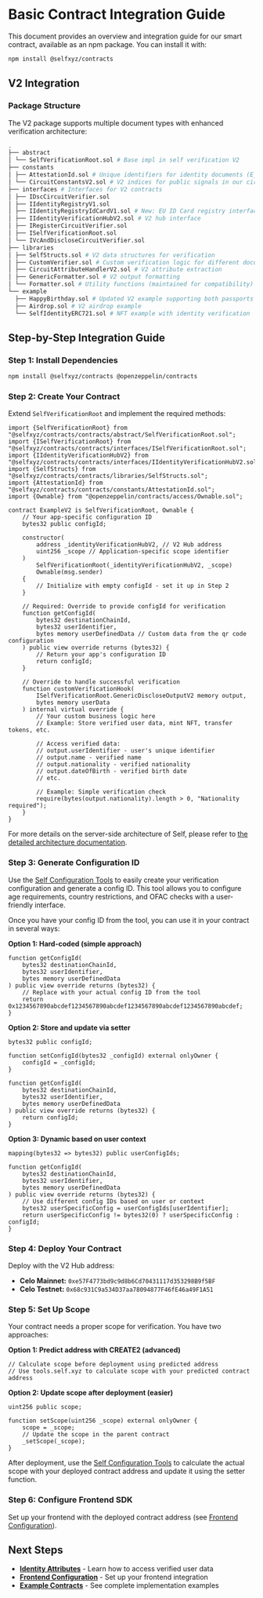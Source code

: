 # Basic Contract Integration Guide

This document provides an overview and integration guide for our smart contract, available as an npm package. You can install it with:

```bash
npm install @selfxyz/contracts
```

## V2 Integration

### Package Structure

The V2 package supports multiple document types with enhanced verification architecture:

```bash
.
├── abstract
│ └── SelfVerificationRoot.sol # Base impl in self verification V2
├── constants
│ ├── AttestationId.sol # Unique identifiers for identity documents (E_PASSPORT, EU_ID_CARD)
│ └── CircuitConstantsV2.sol # V2 indices for public signals in our circuits
├── interfaces # Interfaces for V2 contracts
│ ├── IDscCircuitVerifier.sol
│ ├── IIdentityRegistryV1.sol
│ ├── IIdentityRegistryIdCardV1.sol # New: EU ID Card registry interface
│ ├── IIdentityVerificationHubV2.sol # V2 hub interface
│ ├── IRegisterCircuitVerifier.sol
│ ├── ISelfVerificationRoot.sol
│ └── IVcAndDiscloseCircuitVerifier.sol
├── libraries
│ ├── SelfStructs.sol # V2 data structures for verification
│ ├── CustomVerifier.sol # Custom verification logic for different document types
│ ├── CircuitAttributeHandlerV2.sol # V2 attribute extraction
│ ├── GenericFormatter.sol # V2 output formatting
│ └── Formatter.sol # Utility functions (maintained for compatibility)
└── example
  ├── HappyBirthday.sol # Updated V2 example supporting both passports and EU ID cards
  ├── Airdrop.sol # V2 airdrop example
  └── SelfIdentityERC721.sol # NFT example with identity verification
```

## Step-by-Step Integration Guide

### Step 1: Install Dependencies

```bash
npm install @selfxyz/contracts @openzeppelin/contracts
```

### Step 2: Create Your Contract

Extend `SelfVerificationRoot` and implement the required methods:

```solidity
import {SelfVerificationRoot} from "@selfxyz/contracts/contracts/abstract/SelfVerificationRoot.sol";
import {ISelfVerificationRoot} from "@selfxyz/contracts/contracts/interfaces/ISelfVerificationRoot.sol";
import {IIdentityVerificationHubV2} from "@selfxyz/contracts/contracts/interfaces/IIdentityVerificationHubV2.sol";
import {SelfStructs} from "@selfxyz/contracts/contracts/libraries/SelfStructs.sol";
import {AttestationId} from "@selfxyz/contracts/contracts/constants/AttestationId.sol";
import {Ownable} from "@openzeppelin/contracts/access/Ownable.sol";

contract ExampleV2 is SelfVerificationRoot, Ownable {
    // Your app-specific configuration ID
    bytes32 public configId;
    
    constructor(
        address _identityVerificationHubV2, // V2 Hub address
        uint256 _scope // Application-specific scope identifier
    ) 
        SelfVerificationRoot(_identityVerificationHubV2, _scope)
        Ownable(msg.sender)
    {
        // Initialize with empty configId - set it up in Step 2
    }

    // Required: Override to provide configId for verification
    function getConfigId(
        bytes32 destinationChainId,
        bytes32 userIdentifier, 
        bytes memory userDefinedData // Custom data from the qr code configuration
    ) public view override returns (bytes32) {
        // Return your app's configuration ID
        return configId;
    }

    // Override to handle successful verification
    function customVerificationHook(
        ISelfVerificationRoot.GenericDiscloseOutputV2 memory output,
        bytes memory userData
    ) internal virtual override {
        // Your custom business logic here
        // Example: Store verified user data, mint NFT, transfer tokens, etc.
        
        // Access verified data:
        // output.userIdentifier - user's unique identifier
        // output.name - verified name
        // output.nationality - verified nationality
        // output.dateOfBirth - verified birth date
        // etc.
        
        // Example: Simple verification check
        require(bytes(output.nationality).length > 0, "Nationality required");
    }
}
```

For more details on the server-side architecture of Self, please refer to [the detailed architecture documentation](../technical-docs/architecture.md).

### Step 3: Generate Configuration ID

Use the [Self Configuration Tools](https://tools.self.xyz/) to easily create your verification configuration and generate a config ID. This tool allows you to configure age requirements, country restrictions, and OFAC checks with a user-friendly interface.

Once you have your config ID from the tool, you can use it in your contract in several ways:

**Option 1: Hard-coded (simple approach)**
```solidity
function getConfigId(
    bytes32 destinationChainId,
    bytes32 userIdentifier, 
    bytes memory userDefinedData
) public view override returns (bytes32) {
    // Replace with your actual config ID from the tool
    return 0x1234567890abcdef1234567890abcdef1234567890abcdef1234567890abcdef;
}
```

**Option 2: Store and update via setter**
```solidity
bytes32 public configId;

function setConfigId(bytes32 _configId) external onlyOwner {
    configId = _configId;
}

function getConfigId(
    bytes32 destinationChainId,
    bytes32 userIdentifier, 
    bytes memory userDefinedData
) public view override returns (bytes32) {
    return configId;
}
```

**Option 3: Dynamic based on user context**
```solidity
mapping(bytes32 => bytes32) public userConfigIds;

function getConfigId(
    bytes32 destinationChainId,
    bytes32 userIdentifier, 
    bytes memory userDefinedData
) public view override returns (bytes32) {
    // Use different config IDs based on user or context
    bytes32 userSpecificConfig = userConfigIds[userIdentifier];
    return userSpecificConfig != bytes32(0) ? userSpecificConfig : configId;
}
```

### Step 4: Deploy Your Contract

Deploy with the V2 Hub address:
- **Celo Mainnet:** `0xe57F4773bd9c9d8b6Cd70431117d353298B9f5BF`
- **Celo Testnet:** `0x68c931C9a534D37aa78094877F46fE46a49F1A51`

### Step 5: Set Up Scope

Your contract needs a proper scope for verification. You have two approaches:

**Option 1: Predict address with CREATE2 (advanced)**
```solidity
// Calculate scope before deployment using predicted address
// Use tools.self.xyz to calculate scope with your predicted contract address
```

**Option 2: Update scope after deployment (easier)**
```solidity
uint256 public scope;

function setScope(uint256 _scope) external onlyOwner {
    scope = _scope;
    // Update the scope in the parent contract
    _setScope(_scope);
}
```

After deployment, use the [Self Configuration Tools](https://tools.self.xyz/) to calculate the actual scope with your deployed contract address and update it using the setter function.

### Step 6: Configure Frontend SDK

Set up your frontend with the deployed contract address (see [Frontend Configuration](frontend-configuration.md)).

## Next Steps

- **[Identity Attributes](utilize-passport-attributes.md)** - Learn how to access verified user data
- **[Frontend Configuration](frontend-configuration.md)** - Set up your frontend integration
- **[Example Contracts](airdrop-example.md)** - See complete implementation examples